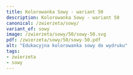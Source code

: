 ```yaml
---
title: Kolorowanka Sowy - wariant 50
description: Kolorowanka Sowy - wariant 50
canonical: /zwierzeta/sowy/
variant_of: sowy
image: /zwierzeta/sowy/50/sowy-50.svg
pdf: /zwierzeta/sowy/50/sowy-50.pdf
alt: "Edukacyjna kolorowanka sowy do wydruku"
tags:
- zwierzeta
- sowy
---
```

